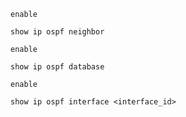 ```Cisco IOS
enable

show ip ospf neighbor
```

```Cisco IOS
enable

show ip ospf database
```

```Cisco IOS
enable

show ip ospf interface <interface_id>
```
